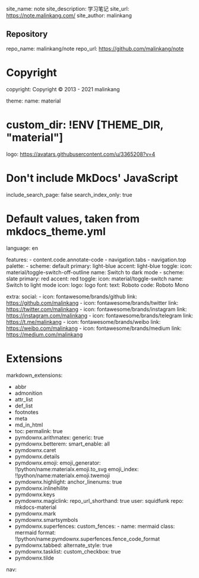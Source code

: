 site_name: note
site_description: 学习笔记
site_url: https://note.malinkang.com/
site_author: malinkang
## Repository
repo_name: malinkang/note
repo_url: https://github.com/malinkang/note

# Copyright
copyright: Copyright &copy; 2013 - 2021 malinkang

theme:
  name: material
  # custom_dir: !ENV [THEME_DIR, "material"]
  logo: https://avatars.githubusercontent.com/u/3365208?v=4
  # Don't include MkDocs' JavaScript
  include_search_page: false
  search_index_only: true

  # Default values, taken from mkdocs_theme.yml
  language: en
  
  features:
    - content.code.annotate-code
    - navigation.tabs
    - navigation.top
  palette:
    - scheme: default
      primary: light-blue
      accent: light-blue
      toggle:
        icon: material/toggle-switch-off-outline
        name: Switch to dark mode
    - scheme: slate
      primary: red
      accent: red
      toggle:
        icon: material/toggle-switch
        name: Switch to light mode
  icon:
    logo: logo
  font:
    text: Roboto
    code: Roboto Mono

extra:
  social:
    - icon: fontawesome/brands/github
      link: https://github.com/malinkang
    - icon: fontawesome/brands/twitter
      link: https://twitter.com/malinkang
    - icon: fontawesome/brands/instagram
      link: https://instagram.com/malinkang
    - icon: fontawesome/brands/telegram
      link: https://t.me/malinkang
    - icon: fontawesome/brands/weibo
      link: https://weibo.com/malinkang
    - icon: fontawesome/brands/medium
      link: https://medium.com/malinkang

# Extensions
markdown_extensions:
  - abbr
  - admonition
  - attr_list
  - def_list
  - footnotes
  - meta
  - md_in_html
  - toc:
      permalink: true
  - pymdownx.arithmatex:
      generic: true
  - pymdownx.betterem:
      smart_enable: all
  - pymdownx.caret
  - pymdownx.details
  - pymdownx.emoji:
      emoji_generator: !!python/name:materialx.emoji.to_svg
      emoji_index: !!python/name:materialx.emoji.twemoji
  - pymdownx.highlight:
      anchor_linenums: true
  - pymdownx.inlinehilite
  - pymdownx.keys
  - pymdownx.magiclink:
      repo_url_shorthand: true
      user: squidfunk
      repo: mkdocs-material
  - pymdownx.mark
  - pymdownx.smartsymbols
  - pymdownx.superfences:
      custom_fences:
        - name: mermaid
          class: mermaid
          format: !!python/name:pymdownx.superfences.fence_code_format
  - pymdownx.tabbed:
      alternate_style: true
  - pymdownx.tasklist:
      custom_checkbox: true
  - pymdownx.tilde

nav:
